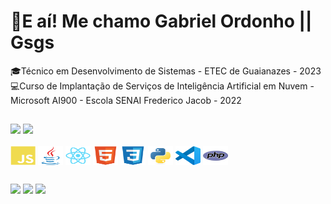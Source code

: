 # 🤲E aí! Me chamo Gabriel Ordonho || Gsgs

🎓Técnico em Desenvolvimento de Sistemas - ETEC de Guaianazes - 2023
<br>
💻Curso de Implantação de Serviços de Inteligência Artificial em Nuvem - Microsoft AI900 - Escola SENAI Frederico Jacob - 2022
<br>

##

<div>
   <img height="180em" src="https://github-readme-stats.vercel.app/api?username=Biel314&show_icons=true&theme=dracula">
   <img height="180em" src="https://github-readme-stats.vercel.app/api/top-langs/?username=Biel314&show_icons=true&theme=dracula&layout=compact">
</div>

<div style="display: inline_block"><br>
  <img align="center" alt="Gsgs-Js" height="30" width="40" src="https://raw.githubusercontent.com/devicons/devicon/master/icons/javascript/javascript-plain.svg">
  <img align="center" alt="Gsgs-Java" height="30" width="40" src="https://raw.githubusercontent.com/devicons/devicon/master/icons/java/java-original.svg">
  <img align="center" alt="Gsgs-React" height="30" width="40" src="https://raw.githubusercontent.com/devicons/devicon/master/icons/react/react-original.svg">
  <img align="center" alt="Gsgs-HTML" height="30" width="40" src="https://raw.githubusercontent.com/devicons/devicon/master/icons/html5/html5-original.svg">
  <img align="center" alt="Gsgs-CSS" height="30" width="40" src="https://raw.githubusercontent.com/devicons/devicon/master/icons/css3/css3-original.svg">
  <img align="center" alt="Gsgs-Python" height="30" width="40" src="https://raw.githubusercontent.com/devicons/devicon/master/icons/python/python-original.svg">
  <img align="center" alt="Gsgs-Vscode" height="30" width="40" src="https://raw.githubusercontent.com/devicons/devicon/master/icons/vscode/vscode-original.svg">
   <img align="center" alt="Gsgs-Php" height="30" width="40" src="https://raw.githubusercontent.com/devicons/devicon/master/icons/php/php-original.svg">
</div>
  
  ##
 
<div> 
  <a href="https://www.instagram.com/_mano_gabs/" target="_blank"><img src="https://img.shields.io/badge/-Instagram-%23E4405F?style=for-the-badge&logo=instagram&logoColor=white" target="_blank"></a>
  <a href = "mailto:contatorafaballerini@gmail.com"><img src="https://img.shields.io/badge/-Gmail-%23333?style=for-the-badge&logo=gmail&logoColor=white" target="_blank"></a>
  <a href="https://www.linkedin.com/in/gabriel-ordonho" target="_blank"><img src="https://img.shields.io/badge/-LinkedIn-%230077B5?style=for-the-badge&logo=linkedin&logoColor=white" target="_blank"></a> 
</div>
